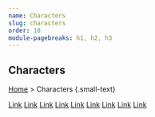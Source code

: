 ```yaml
---
name: Characters
slug: characters
order: 10
module-pagebreaks: h1, h2, h3
---
```

## Characters
[Home](home) > Characters {.small-text}

<div id="menu-container">
    <a href="link">Link</a>
    <a href="link">Link</a>
    <a href="link">Link</a>
    <a href="link">Link</a>
    <a href="link">Link</a>
    <a href="link">Link</a>
    <a href="link">Link</a>
    <a href="link">Link</a>
    <a href="link">Link</a>
</div>
